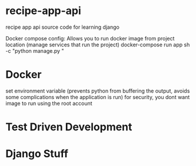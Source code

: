 # recipe-app-api
recipe app api source code for learning django

Docker compose config: Allows you to run docker image from project location (manage services that run the project)
docker-compose run app sh -c "python manage.py <command>"

# Docker 
set environment variable (prevents python from buffering the output, avoids some complications when the application is run)
for security, you dont want image to run using the root account


# Test Driven Development 


# Django Stuff